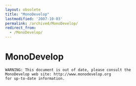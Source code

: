 ```yaml
---
layout: obsolete
title: "MonoDevelop"
lastmodified: '2007-10-03'
permalink: /archived/MonoDevelop/
redirect_from:
  - /MonoDevelop/
---
```


MonoDevelop
===========

    WARNING: This document is out of date, please consult the 
    MonoDevelop web site: http://www.monodevelop.org
    for up-to-date information.

